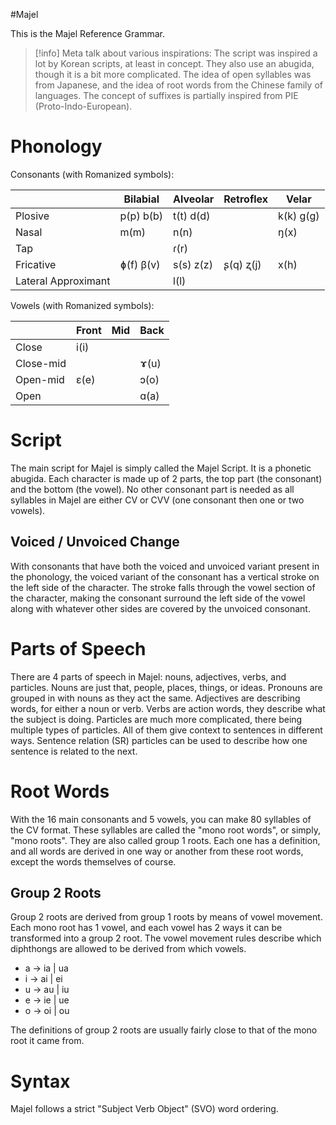 #Majel

This is the Majel Reference Grammar.

> [!info] 
> Meta talk about various inspirations:
> The script was inspired a lot by Korean scripts, at least in concept. They also use an abugida, though it is a bit more complicated. The idea of open syllables was from Japanese, and the idea of root words from the Chinese family of languages. The concept of suffixes is partially inspired from PIE (Proto-Indo-European).

# Phonology
Consonants (with Romanized symbols):

|                     | Bilabial  | Alveolar  | Retroflex | Velar     |
| ------------------- | --------- | --------- | --------- | --------- |
| Plosive             | p(p) b(b) | t(t) d(d) |           | k(k) g(g) |
| Nasal               | m(m)      | n(n)      |           | ŋ(x)      |
| Tap                 |           | ɾ(r)      |           |           |
| Fricative           | ɸ(f) β(v) | s(s) z(z) | ʂ(q) ʐ(j) | x(h)      |
| Lateral Approximant |           | l(l)      |           |           |
Vowels (with Romanized symbols):

|           | Front | Mid | Back |
| --------- | ----- | --- | ---- |
| Close     | i(i)  |     |      |
| Close-mid |       |     | ɤ(u) |
| Open-mid  | ɛ(e)  |     | ɔ(o) |
| Open      |       |     | ɑ(a) |
# Script

The main script for Majel is simply called the Majel Script. It is a phonetic abugida. Each character is made up of 2 parts, the top part (the consonant) and the bottom (the vowel). No other consonant part is needed as all syllables in Majel are either CV or CVV (one consonant then one or two vowels).
## Voiced / Unvoiced Change
With consonants that have both the voiced and unvoiced variant present in the phonology, the voiced variant of the consonant has a vertical stroke on the left side of the character. The stroke falls through the vowel section of the character, making the consonant surround the left side of the vowel along with whatever other sides are covered by the unvoiced consonant.
# Parts of Speech
There are 4 parts of speech in Majel: nouns, adjectives, verbs, and particles. Nouns are just that, people, places, things, or ideas. Pronouns are grouped in with nouns as they act the same. Adjectives are describing words, for either a noun or verb. Verbs are action words, they describe what the subject is doing. Particles are much more complicated, there being multiple types of particles. All of them give context to sentences in different ways. Sentence relation (SR) particles can be used to describe how one sentence is related to the next. 
# Root Words
With the 16 main consonants and 5 vowels, you can make 80 syllables of the CV format. These syllables are called the "mono root words", or simply, "mono roots". They are also called group 1 roots. Each one has a definition, and all words are derived in one way or another from these root words, except the words themselves of course.
## Group 2 Roots
Group 2 roots are derived from group 1 roots by means of vowel movement. Each mono root has 1 vowel, and each vowel has 2 ways it can be transformed into a group 2 root. The vowel movement rules describe which diphthongs are allowed to be derived from which vowels.
- a -> ia | ua
- i -> ai | ei
- u -> au | iu
- e -> ie | ue
- o -> oi | ou

The definitions of group 2 roots are usually fairly close to that of the mono root it came from.
# Syntax
Majel follows a strict "Subject Verb Object" (SVO) word ordering.